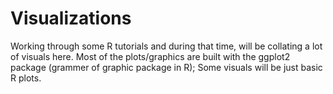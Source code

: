 # Visualizations
Working through some R tutorials and during that time, will be collating a lot of visuals here.
Most of the plots/graphics are built with the ggplot2 package (grammer of graphic package in R);
Some visuals will be just basic R plots.
